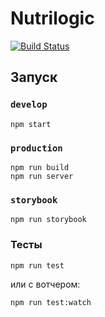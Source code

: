 # Nutrilogic

[![Build Status](https://travis-ci.com/CSSSR/nutrilogic.svg?token=E6AsPDZczxxsqc4GHsy8&branch=develop)](https://travis-ci.com/CSSSR/nutrilogic)

## Запуск

### `develop`

```
npm start
```

### `production`
```
npm run build
npm run server
```

### `storybook`
```
npm run storybook
```

### Тесты
```
npm run test
```
или с вотчером:
```
npm run test:watch
```
